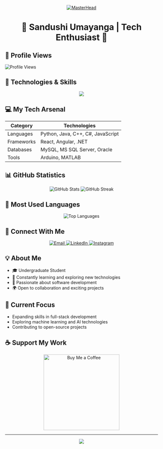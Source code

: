 <div align="center">
  <a href="http://sandushiUmayanga1916.in">
    <img src="https://gomycode.com/eg/wp-content/uploads/sites/28/2023/11/1_yw0TnheAGN-LPneDaTlaxw.gif" alt="MasterHead">
  </a>
</div>


<h1 align="center">🌟 Sandushi Umayanga | Tech Enthusiast 🚀</h1>

## 👀 Profile Views
![Profile Views](https://komarev.com/ghpvc/?username=sandushiumayanga1916&color=brightgreen)

## 🔧 Technologies & Skills

<p align="center">
  <img src="https://skillicons.dev/icons?i=python,java,cpp,cs,javascript,react,angular,android,arduino,dotnet,mysql,matlab" />
</p>

## 💻 My Tech Arsenal

| Category | Technologies |
|----------|--------------|
| Languages | Python, Java, C++, C#, JavaScript |
| Frameworks | React, Angular, .NET |
| Databases | MySQL, MS SQL Server, Oracle |
| Tools | Arduino, MATLAB |

## 📊 GitHub Statistics

<p align="center">
  <img src="https://github-readme-stats.vercel.app/api?username=sandushiumayanga1916&show_icons=true&theme=radical" alt="GitHub Stats" />
  <img src="https://github-readme-streak-stats.herokuapp.com/?user=sandushiumayanga1916&theme=radical" alt="GitHub Streak" />
</p>

## 🌈 Most Used Languages

<p align="center">
  <img src="https://github-readme-stats.vercel.app/api/top-langs/?username=sandushiumayanga1916&layout=compact&theme=radical" alt="Top Languages" />
</p>

## 🤝 Connect With Me

<p align="center">
  <a href="mailto:sandushiumayanga1916@gmail.com">
    <img src="https://img.shields.io/badge/Email-D14836?style=for-the-badge&logo=gmail&logoColor=white" alt="Email"/>
  </a>
  <a href="https://linkedin.com/in/sandushi-dissanayake">
    <img src="https://img.shields.io/badge/LinkedIn-0077B5?style=for-the-badge&logo=linkedin&logoColor=white" alt="LinkedIn"/>
  </a>
  <a href="https://instagram.com/sandushidissanayake">
    <img src="https://img.shields.io/badge/Instagram-E4405F?style=for-the-badge&logo=instagram&logoColor=white" alt="Instagram"/>
  </a>
</p>

## 💡 About Me

- 🎓 Undergraduate Student
- 🌱 Constantly learning and exploring new technologies
- 💼 Passionate about software development
- 🌍 Open to collaboration and exciting projects

## 🎯 Current Focus

- Expanding skills in full-stack development
- Exploring machine learning and AI technologies
- Contributing to open-source projects

## ☕ Support My Work

<p align="center">
  <a href="https://www.buymeacoffee.com/sandushi">
    <img src="https://cdn.buymeacoffee.com/buttons/v2/default-yellow.png" width="250" alt="Buy Me a Coffee" />
  </a>
</p>

---

<p align="center">
  <img src="https://capsule-render.vercel.app/api?type=waving&color=gradient&height=100&section=footer"/>
</p>
